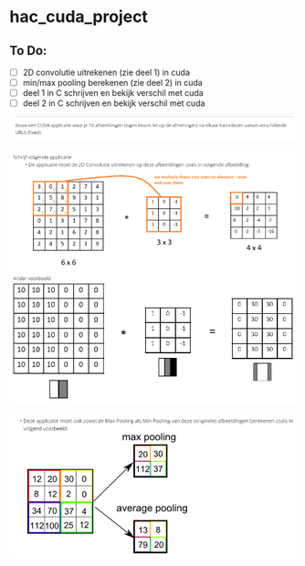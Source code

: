 # hac_cuda_project

## To Do:

- [ ] 2D convolutie uitrekenen (zie deel 1) in cuda
- [ ] min/max pooling berekenen (zie deel 2) in cuda
- [ ] deel 1 in C schrijven en bekijk verschil met cuda
- [ ] deel 2 in C schrijven en bekijk verschil met cuda

![titel opdracht](files&Documents/cudaTaakTitel.png?raw=true)

![opdracht 1](files&Documents/cudaTaakDeel1.png?raw=true)

![opdracht 2](files&Documents/cudaTaakDeel2.png?raw=true)
